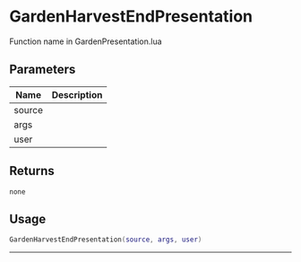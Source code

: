 # GardenHarvestEndPresentation

Function name in GardenPresentation.lua

## Parameters

| Name   | Description |
| ------ | ----------- |
| source |             |
| args   |             |
| user   |             |

## Returns

`none`

## Usage

```lua
GardenHarvestEndPresentation(source, args, user)
```

---
